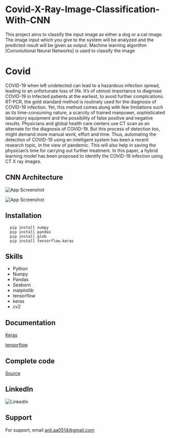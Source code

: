 
# Covid-X-Ray-Image-Classification-With-CNN


This project aims to classify the input image as either a dog or a cat image. The image input which you give to the system will be analyzed and the predicted result will be given as output. Machine learning algorithm [Convolutional Neural Networks] is used to classify the image

# Covid


COVID-19 when left undetected can lead to a hazardous infection spread, leading to an unfortunate loss of life. It’s of utmost importance to diagnose COVID-19 in Infected patients at the earliest, to avoid further complications. RT-PCR, the gold standard method is routinely used for the diagnosis of COVID-19 infection. Yet, this method comes along with few limitations such as its time-consuming nature, a scarcity of trained manpower, sophisticated laboratory equipment and the possibility of false positive and negative results. Physicians and global health care centers use CT scan as an alternate for the diagnosis of COVID-19. But this process of detection too, might demand more manual work, effort and time. Thus, automating the detection of COVID-19 using an intelligent system has been a recent research topic, in the view of pandemic. This will also help in saving the physician’s time for carrying out further treatment. In this paper, a hybrid learning model has been proposed to identify the COVID-19 infection using CT X ray  images. 
## CNN Architecture

![App Screenshot](https://www.interviewbit.com/blog/wp-content/uploads/2022/06/Typical-CNN-Architecture-1024x374.png)






![App Screenshot](https://editor.analyticsvidhya.com/uploads/90650dnn2.jpeg)














## Installation


```
  pip install numpy
  pip install pandas
  pip install glob
  pip install tensorflow.keras
```
    

## Skills 


- Python
- Numpy
- Pandas 
- Seaborn
- matplotlib
- tensorflow
- keras
- cv2
## Documentation

[Keras](https://keras.io/api/applications/vgg/)

[tensorflow](https://www.tensorflow.org/api_docs)

## Complete code



[Source](https://github.com/Anil0205/CNN-Mulitiple-Classification-Covid19-X-Rays)

## LinkedIn


![LinkedIn](https://img.shields.io/badge/linkedin-0A66C2?style=for-the-badge&logo=linkedin&logoColor=white(https://www.linkedin.com/in/anil-abberaboina-894720243/))
## Support

For support, email anil.aa0514@gmail.com 

